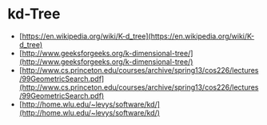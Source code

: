 # kd-Tree
- [https://en.wikipedia.org/wiki/K-d_tree](https://en.wikipedia.org/wiki/K-d_tree)
- [http://www.geeksforgeeks.org/k-dimensional-tree/](http://www.geeksforgeeks.org/k-dimensional-tree/)
- [http://www.cs.princeton.edu/courses/archive/spring13/cos226/lectures/99GeometricSearch.pdf](http://www.cs.princeton.edu/courses/archive/spring13/cos226/lectures/99GeometricSearch.pdf)
- [http://home.wlu.edu/~levys/software/kd/](http://home.wlu.edu/~levys/software/kd/)